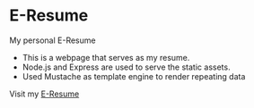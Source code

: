 # E-Resume
My personal E-Resume

- This is a webpage that serves as my resume.
- Node.js and Express are used to serve the static assets.
- Used Mustache as template engine to render repeating data

Visit my [E-Resume](https://manoj-eresume.herokuapp.com/)
